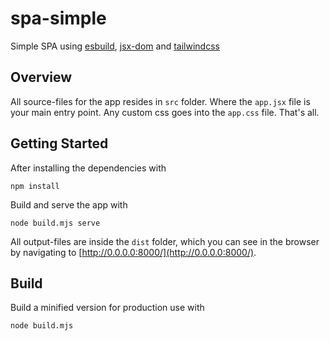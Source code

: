 # spa-simple
Simple SPA using [esbuild](https://esbuild.github.io/), [jsx-dom](https://www.npmjs.com/package/jsx-dom) and [tailwindcss](https://www.npmjs.com/package/tailwindcss)

## Overview
All source-files for the app resides in `src` folder. 
Where the `app.jsx` file is your main entry point.
Any custom css goes into the `app.css` file. That's all.

## Getting Started
After installing the dependencies with
```
npm install
```
Build and serve the app with
```
node build.mjs serve
```
All output-files are inside the `dist` folder, which you can see in the browser by navigating to [http://0.0.0.0:8000/](http://0.0.0.0:8000/).

## Build
Build a minified version for production use with
```
node build.mjs
```
